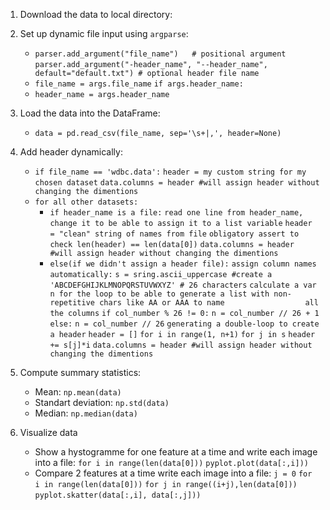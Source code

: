 1) Download the data to local directory:

2) Set up dynamic file input using `argparse`:
	- `parser.add_argument("file_name")   # positional argument`
	  `parser.add_argument("-header_name", "--header_name", default="default.txt") # optional header file name`
	- `file_name = args.file_name`
	  `if args.header_name:`
	- `header_name = args.header_name`
3) Load the data into the DataFrame:
	- `data = pd.read_csv(file_name, sep='\s+|,', header=None)`

4) Add header dynamically:
	- `if file_name == 'wdbc.data':`
	  	`header = my custom string for my chosen dataset`
        	`data.columns = header #will assign header without changing the dimentions`
	- `for all other datasets:`
	  	- `if header_name is a file:`
			`read one line from header_name, change it to be able to assign it to a list variable`
            		`header = "clean" string of names from file`
            		`obligatory assert to check len(header) == len(data[0])`
            		`data.columns = header #will assign header without changing the dimentions`
		- `else(if we didn't assign a header file):`
			`assign column names automatically:`
            		`s = sring.ascii_uppercase #create a 'ABCDEFGHIJKLMNOPQRSTUVWXYZ' # 26 characters`
            		`calculate a var n for the loop to be able to generate a list with non-repetitive chars like AA or AAA to name 					all the columns`
            		`if col_number % 26 != 0:`
                		`n = col_number // 26 + 1`
            		`else:`
                		`n = col_number // 26`
            		`generating a double-loop to create a header`
            		`header = []`
            		`for i in range(1, n+1)`
                		`for j in s`
                 			 `header += s[j]*i`
            		`data.columns = header #will assign header without changing the dimentions`
 
5) Compute summary statistics:
	- Mean: `np.mean(data)`
	- Standart deviation: `np.std(data)`
	- Median: `np.median(data)`
	
6) Visualize data
	- Show a hystogramme for one feature at a time and write each image into a file:
	    `for i in range(len(data[0]))` 
             	`pyplot.plot(data[:,i]))`
	- Compare 2 features at a time write each image into a file:
          	`j = 0`
          	`for i in range(len(data[0]))` 
              		`for j in range((i+j),len(data[0]))` 
                		`pyplot.skatter(data[:,i], data[:,j]))`
				
